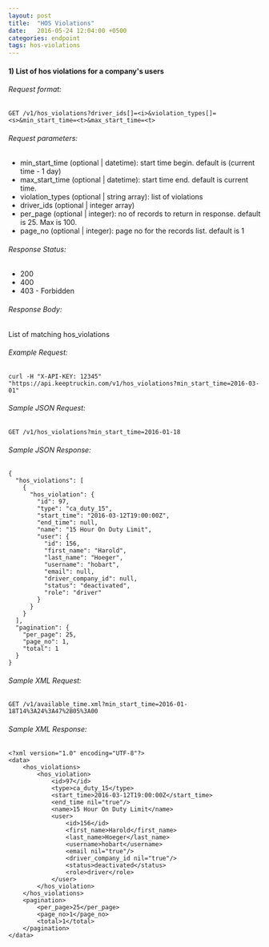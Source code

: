 ```yaml
---
layout: post
title:  "HOS Violations"
date:   2016-05-24 12:04:00 +0500
categories: endpoint
tags: hos-violations
---
```


#### 1) List of hos violations for a company's users

###### Request format:

```
GET /v1/hos_violations?driver_ids[]=<i>&violation_types[]=<s>&min_start_time=<t>&max_start_time=<t>
```

###### Request parameters:

+ min_start_time (optional &#124; datetime): start time begin. default is (current time - 1 day)
+ max_start_time (optional &#124; datetime): start time end. default is current time.
+ violation_types (optional &#124; string array): list of violations
+ driver_ids (optional &#124; integer array)
+ per_page (optional &#124; integer): no of records to return in response. default is 25. Max is 100.
+ page_no (optional &#124; integer): page no for the records list. default is 1

###### Response Status:

+ 200
+ 400
+ 403 - Forbidden

###### Response Body:

List of matching hos_violations

###### Example Request:

```
curl -H "X-API-KEY: 12345" "https://api.keeptruckin.com/v1/hos_violations?min_start_time=2016-03-01"
```

###### Sample JSON Request:

```
GET /v1/hos_violations?min_start_time=2016-01-18
```

###### Sample JSON Response:

```
{
  "hos_violations": [
    {
      "hos_violation": {
        "id": 97,
        "type": "ca_duty_15",
        "start_time": "2016-03-12T19:00:00Z",
        "end_time": null,
        "name": "15 Hour On Duty Limit",
        "user": {
          "id": 156,
          "first_name": "Harold",
          "last_name": "Hoeger",
          "username": "hobart",
          "email": null,
          "driver_company_id": null,
          "status": "deactivated",
          "role": "driver"
        }
      }
    }
  ],
  "pagination": {
    "per_page": 25,
    "page_no": 1,
    "total": 1
  }
}
```

###### Sample XML Request:

```
GET /v1/available_time.xml?min_start_time=2016-01-18T14%3A24%3A47%2B05%3A00
```

###### Sample XML Response:

```
<?xml version="1.0" encoding="UTF-8"?>
<data>
    <hos_violations>
        <hos_violation>
            <id>97</id>
            <type>ca_duty_15</type>
            <start_time>2016-03-12T19:00:00Z</start_time>
            <end_time nil="true"/>
            <name>15 Hour On Duty Limit</name>
            <user>
                <id>156</id>
                <first_name>Harold</first_name>
                <last_name>Hoeger</last_name>
                <username>hobart</username>
                <email nil="true"/>
                <driver_company_id nil="true"/>
                <status>deactivated</status>
                <role>driver</role>
            </user>
        </hos_violation>
    </hos_violations>
    <pagination>
        <per_page>25</per_page>
        <page_no>1</page_no>
        <total>1</total>
    </pagination>
</data>
```
